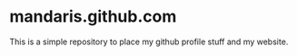 # mandaris.github.com

This is a simple repository to place my github profile stuff and my website.
